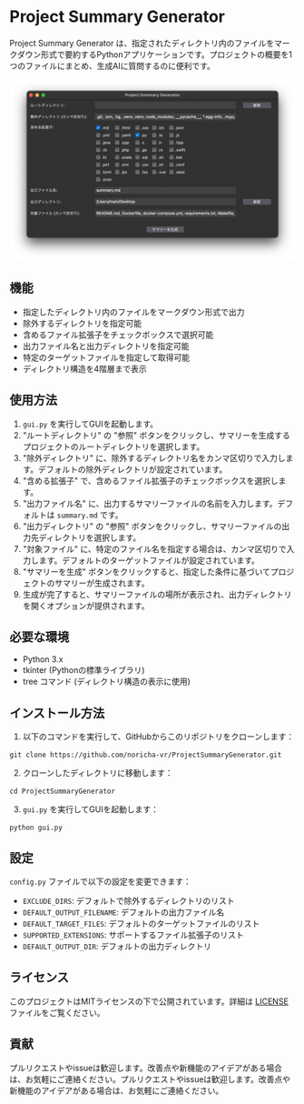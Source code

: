 # Project Summary Generator

Project Summary Generator は、指定されたディレクトリ内のファイルをマークダウン形式で要約するPythonアプリケーションです。プロジェクトの概要を1つのファイルにまとめ、生成AIに質問するのに便利です。

![Project Summary Generator Screenshot](image/screenshot.png)

## 機能

- 指定したディレクトリ内のファイルをマークダウン形式で出力
- 除外するディレクトリを指定可能
- 含めるファイル拡張子をチェックボックスで選択可能
- 出力ファイル名と出力ディレクトリを指定可能
- 特定のターゲットファイルを指定して取得可能
- ディレクトリ構造を4階層まで表示

## 使用方法

1. `gui.py` を実行してGUIを起動します。
2. "ルートディレクトリ" の "参照" ボタンをクリックし、サマリーを生成するプロジェクトのルートディレクトリを選択します。
3. "除外ディレクトリ" に、除外するディレクトリ名をカンマ区切りで入力します。デフォルトの除外ディレクトリが設定されています。
4. "含める拡張子" で、含めるファイル拡張子のチェックボックスを選択します。
5. "出力ファイル名" に、出力するサマリーファイルの名前を入力します。デフォルトは `summary.md` です。
6. "出力ディレクトリ" の "参照" ボタンをクリックし、サマリーファイルの出力先ディレクトリを選択します。
7. "対象ファイル" に、特定のファイル名を指定する場合は、カンマ区切りで入力します。デフォルトのターゲットファイルが設定されています。
8. "サマリーを生成" ボタンをクリックすると、指定した条件に基づいてプロジェクトのサマリーが生成されます。
9. 生成が完了すると、サマリーファイルの場所が表示され、出力ディレクトリを開くオプションが提供されます。

## 必要な環境

- Python 3.x
- tkinter (Pythonの標準ライブラリ)
- tree コマンド (ディレクトリ構造の表示に使用)

## インストール方法

1. 以下のコマンドを実行して、GitHubからこのリポジトリをクローンします：

```
git clone https://github.com/noricha-vr/ProjectSummaryGenerator.git
```

2. クローンしたディレクトリに移動します：

```
cd ProjectSummaryGenerator
```

3. `gui.py` を実行してGUIを起動します：

```
python gui.py
```

## 設定

`config.py` ファイルで以下の設定を変更できます：

- `EXCLUDE_DIRS`: デフォルトで除外するディレクトリのリスト
- `DEFAULT_OUTPUT_FILENAME`: デフォルトの出力ファイル名
- `DEFAULT_TARGET_FILES`: デフォルトのターゲットファイルのリスト
- `SUPPORTED_EXTENSIONS`: サポートするファイル拡張子のリスト
- `DEFAULT_OUTPUT_DIR`: デフォルトの出力ディレクトリ

## ライセンス

このプロジェクトはMITライセンスの下で公開されています。詳細は [LICENSE](LICENSE) ファイルをご覧ください。

## 貢献

プルリクエストやissueは歓迎します。改善点や新機能のアイデアがある場合は、お気軽にご連絡ください。プルリクエストやissueは歓迎します。改善点や新機能のアイデアがある場合は、お気軽にご連絡ください。